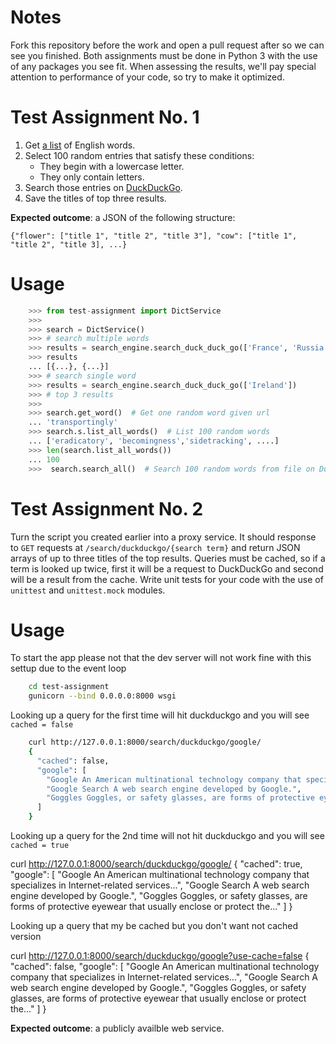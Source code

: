 # Notes
Fork this repository before the work and open a pull request after so we can see you finished. Both assignments must be done in Python 3 with the use of any packages you see fit. When assessing the results, we'll pay special attention to performance of your code, so try to make it optimized.

# Test Assignment No. 1
1. Get [a list](https://raw.githubusercontent.com/dwyl/english-words/master/words.txt) of English words.
2. Select 100 random entries that satisfy these conditions:
   * They begin with a lowercase letter.
   * They only contain letters.
3. Search those entries on [DuckDuckGo](https://duckduckgo.com).
4. Save the titles of top three results.


**Expected outcome**: a JSON of the following structure:
```
{"flower": ["title 1", "title 2", "title 3"], "cow": ["title 1", "title 2", "title 3], ...}
```

# Usage


```python
    >>> from test-assignment import DictService
    >>>
    >>> search = DictService()
    >>> # search multiple words
    >>> results = search_engine.search_duck_duck_go(['France', 'Russia'])
    >>> results
    ... [{...}, {...}]
    >>> # search single word
    >>> results = search_engine.search_duck_duck_go(['Ireland'])
    >>> # top 3 results
    >>>
    >>> search.get_word()  # Get one random word given url
    ... 'transportingly'
    >>> search.s.list_all_words()  # List 100 random words
    ... ['eradicatory', 'becomingness','sidetracking', ....]
    >>> len(search.list_all_words())
    ... 100
    >>>  search.search_all()  # Search 100 random words from file on DuckDuckGo and save to file.
```

# Test Assignment No. 2
Turn the script you created earlier into a proxy service. It should response to `GET` requests at `/search/duckduckgo/{search term}` and return JSON arrays of up to three titles of the top results. Queries must be cached, so if a term is looked up twice, first it will be a request to DuckDuckGo and second will be a result from the cache. Write unit tests for your code with the use of `unittest` and `unittest.mock` modules.


# Usage
To start the app please not that the dev server will not work fine with this settup due to the event loop


```bash
    cd test-assignment
    gunicorn --bind 0.0.0.0:8000 wsgi
```

Looking up a query for the first time will hit duckduckgo and you will see `cached = false`

```bash
    curl http://127.0.0.1:8000/search/duckduckgo/google/
    {
      "cached": false,
      "google": [
        "Google An American multinational technology company that specializes in Internet-related services...",
        "Google Search A web search engine developed by Google.",
        "Goggles Goggles, or safety glasses, are forms of protective eyewear that usually enclose or protect the..."
      ]
    }
```

Looking up a query for the 2nd time will not hit duckduckgo and you will see `cached = true`

curl http://127.0.0.1:8000/search/duckduckgo/google/
{
  "cached": true,
  "google": [
    "Google An American multinational technology company that specializes in Internet-related services...",
    "Google Search A web search engine developed by Google.",
    "Goggles Goggles, or safety glasses, are forms of protective eyewear that usually enclose or protect the..."
  ]
}


Looking up a query that my be cached but you don't want not cached version

curl http://127.0.0.1:8000/search/duckduckgo/google?use-cache=false
{
  "cached": false,
  "google": [
    "Google An American multinational technology company that specializes in Internet-related services...",
    "Google Search A web search engine developed by Google.",
    "Goggles Goggles, or safety glasses, are forms of protective eyewear that usually enclose or protect the..."
  ]
}


**Expected outcome**: a publicly availble web service.
